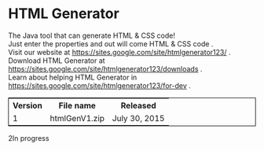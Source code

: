 # HTML Generator
The Java tool that can generate HTML &amp; CSS code!<br>
Just enter the properties and out will come HTML & CSS code .<br>
Visit our website at https://sites.google.com/site/htmlgenerator123/ .<br>
Download HTML Generator at https://sites.google.com/site/htmlgenerator123/downloads .<br>
Learn about helping HTML Generator in https://sites.google.com/site/htmlgenerator123/for-dev .<br>
<table style="border:1px solid black;">
<tr><th>Version</th><th>File name</th><th>Released</th></tr>
<tr><td>1</td><td>htmlGenV1.zip</td><td>July 30, 2015</td></table>
<tr><td>2</td><td></td><td>In progress</td></table>
